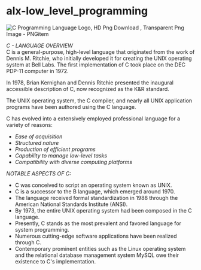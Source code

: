 # alx-low_level_programming
![C Programming Language Logo, HD Png Download , Transparent Png Image - PNGitem](https://github.com/Victor346pixel/alx-low_level_programming/assets/125592181/007650a2-11ee-43d8-acae-50db271a8138)



*C - LANGUAGE OVERVIEW*  
C is a general-purpose, high-level language that originated from the work of Dennis M. Ritchie, who initially developed it for creating the UNIX operating system at Bell Labs. The first implementation of C took place on the DEC PDP-11 computer in 1972.

In 1978, Brian Kernighan and Dennis Ritchie presented the inaugural accessible description of C, now recognized as the K&R standard.

The UNIX operating system, the C compiler, and nearly all UNIX application programs have been authored using the C language.

C has evolved into a extensively employed professional language for a variety of reasons:

- _Ease of acquisition_
- _Structured nature_
- _Production of efficient programs_
- _Capability to manage low-level tasks_
- _Compatibility with diverse computing platforms_

*NOTABLE ASPECTS OF C:*

- C was conceived to script an operating system known as UNIX.
- C is a successor to the B language, which emerged around 1970.
- The language received formal standardization in 1988 through the American National Standards Institute (ANSI).
- By 1973, the entire UNIX operating system had been composed in the C language.
- Presently, C stands as the most prevalent and favored language for system programming.
- Numerous cutting-edge software applications have been realized through C.
- Contemporary prominent entities such as the Linux operating system and the relational database management system MySQL owe their existence to C's implementation.
